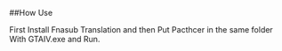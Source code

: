 ##How Use

First Install Fnasub Translation and then Put Pacthcer in the same folder With GTAIV.exe and Run.
